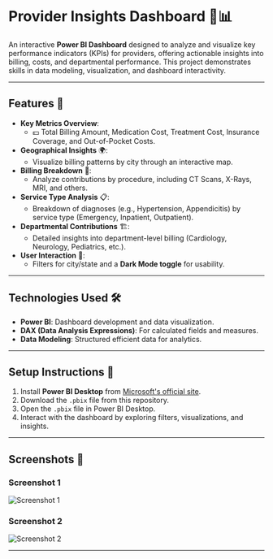 # Provider Insights Dashboard 🏥📊

An interactive **Power BI Dashboard** designed to analyze and visualize key performance indicators (KPIs) for providers, offering actionable insights into billing, costs, and departmental performance. This project demonstrates skills in data modeling, visualization, and dashboard interactivity.

---

## Features 🚀

- **Key Metrics Overview**:
  - 💵 Total Billing Amount, Medication Cost, Treatment Cost, Insurance Coverage, and Out-of-Pocket Costs.
- **Geographical Insights** 🌍:
  - Visualize billing patterns by city through an interactive map.
- **Billing Breakdown** 🩻:
  - Analyze contributions by procedure, including CT Scans, X-Rays, MRI, and others.
- **Service Type Analysis** 📋:
  - Breakdown of diagnoses (e.g., Hypertension, Appendicitis) by service type (Emergency, Inpatient, Outpatient).
- **Departmental Contributions** 🏗️:
  - Detailed insights into department-level billing (Cardiology, Neurology, Pediatrics, etc.).
- **User Interaction** 🔄:
  - Filters for city/state and a **Dark Mode toggle** for usability.

---

## Technologies Used 🛠️

- **Power BI**: Dashboard development and data visualization.
- **DAX (Data Analysis Expressions)**: For calculated fields and measures.
- **Data Modeling**: Structured efficient data for analytics.

---

## Setup Instructions 📂

1. Install **Power BI Desktop** from [Microsoft's official site](https://powerbi.microsoft.com/).
2. Download the `.pbix` file from this repository.
3. Open the `.pbix` file in Power BI Desktop.
4. Interact with the dashboard by exploring filters, visualizations, and insights.



---

## Screenshots 📸

### Screenshot 1
![Screenshot 1](Screenshots/Screenshot%202024-12-28%20224044.png)
### Screenshot 2
![Screenshot 2](Healthcare%20Provide%20Dataset/Healthcare%20Provide%20Dataset/Screenshots/Screenshot%202024-12-28%202241...)


---

